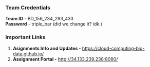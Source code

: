 ### Team Credentials
**Team ID** - BD_156_234_293_433  
**Password** - triple_bar (did we change it? idk.)

### Important Links
1. **Asignments Info and Updates -** https://cloud-computing-big-data.github.io/
2. **Assignment Portal -** http://34.133.239.238:8080/
